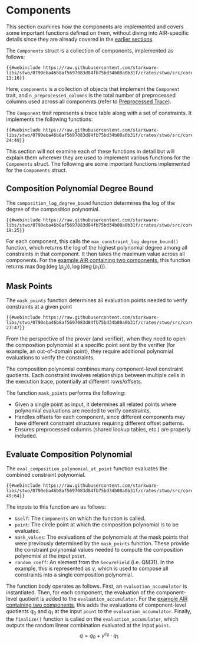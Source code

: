 # Components

This section examines how the components are implemented and covers some important functions defined on them, without diving into AIR-specific details since they are already covered in the [earlier sections](../../air-development/index.md).

The `Components` struct is a collection of components, implemented as follows:
```rust,no_run,noplayground
{{#webinclude https://raw.githubusercontent.com/starkware-libs/stwo/0790eba46b8af5697083d84fb75bd34b08a0b31f/crates/stwo/src/core/air/components.rs 13:16}}
```

Here, `components` is a collection of objects that implement the `Component` trait, and `n_preprocessed_columns` is the total number of preprocessed columns used across all components (refer to [Preprocessed Trace](../../air-development/preprocessed-trace/index.md)).


The `Component` trait represents a trace table along with a set of constraints. It implements the following functions:
```rust,no_run,noplayground
{{#webinclude https://raw.githubusercontent.com/starkware-libs/stwo/0790eba46b8af5697083d84fb75bd34b08a0b31f/crates/stwo/src/core/air/mod.rs 24:49}}
```
This section will not examine each of these functions in detail but will explain them wherever they are used to implement various functions for the `Components` struct. The following are some important functions implemented for the `Components` struct.

## Composition Polynomial Degree Bound
The `composition_log_degree_bound` function determines the log of the degree of the composition polynomial.
```rust,no_run,noplayground
{{#webinclude https://raw.githubusercontent.com/starkware-libs/stwo/0790eba46b8af5697083d84fb75bd34b08a0b31f/crates/stwo/src/core/air/components.rs 19:25}}
```

For each component, this calls the `max_constraint_log_degree_bound()` function, which returns the log of the highest polynomial degree among all constraints in that component. It then takes the maximum value across all components. For the [example AIR containing two components](./overview.md#air-to-composition-polynomial), this function returns $\max({\log{(\deg{(p_0)})}, \log{(\deg{(p_1)})}})$.

## Mask Points
The `mask_points` function determines all evaluation points needed to verify constraints at a given point
```rust,no_run,noplayground
{{#webinclude https://raw.githubusercontent.com/starkware-libs/stwo/0790eba46b8af5697083d84fb75bd34b08a0b31f/crates/stwo/src/core/air/components.rs 27:47}}
```

From the perspective of the prover (and verifier), when they need to open the composition polynomial at a specific point sent by the verifier (for example, an out-of-domain point), they require additional polynomial evaluations to verify the constraints.

The composition polynomial combines many component-level constraint quotients. Each constraint involves relationships between multiple cells in the execution trace, potentially at different rows/offsets.

The function `mask_points` performs the following:
- Given a single point as input, it determines all related points where polynomial evaluations are needed to verify constraints.
- Handles offsets for each component, since different components may have different constraint structures requiring different offset patterns.
- Ensures preprocessed columns (shared lookup tables, etc.) are properly included.


## Evaluate Composition Polynomial
The `eval_composition_polynomial_at_point` function evaluates the combined constraint polynomial.
```rust,no_run,noplayground
{{#webinclude https://raw.githubusercontent.com/starkware-libs/stwo/0790eba46b8af5697083d84fb75bd34b08a0b31f/crates/stwo/src/core/air/components.rs 49:64}}
```
The inputs to this function are as follows:
- `&self`: The `Components` on which the function is called.
- `point`: The circle point at which the composition polynomial is to be evaluated.
- `mask_values`: The evaluations of the polynomials at the mask points that were previously determined by the `mask_points` function. These provide the constraint polynomial values needed to compute the composition polynomial at the input `point`.
- `random_coeff`: An element from the `SecureField` (i.e. $\mathsf{QM31}$). In the example, this is represented as $\gamma$, which is used to compose all constraints into a single composition polynomial.

The function body operates as follows. First, an `evaluation_accumulator` is instantiated. Then, for each component, the evaluation of the component-level quotient is added to the `evaluation_accumulator`. For the [example AIR containing two components](./overview.md#air-to-composition-polynomial), this adds the evaluations of component-level quotients $q_0$ and $q_1$ at the input `point` to the `evaluation_accumulator`. Finally, the `finalize()` function is called on the `evaluation_accumulator`, which outputs the random linear combination evaluated at the input `point`.
$$
q = q_0 + \gamma^{c_0} \cdot q_1
$$
